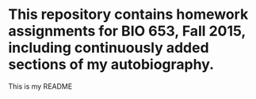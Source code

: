 # This repository contains homework assignments for BIO 653, Fall 2015, including continuously added sections of my autobiography. 

This is my README